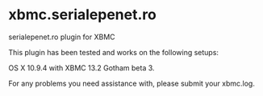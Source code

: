 xbmc.serialepenet.ro
====================

serialepenet.ro plugin for XBMC

This plugin has been tested and works on the following setups:

OS X 10.9.4 with XBMC 13.2 Gotham beta 3.

For any problems you need assistance with, please submit your xbmc.log.

